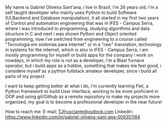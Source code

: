 My name is Gabriel Oliveira Sant'ana, i live in Brazil, i'm 26 years old, i'm a self taught developer who mainly uses Python to build Software (UI,Backend and Database manipulation), it all started in my first two years of Control and automation engineering that was in IFES - Campus Serra, where i was introduced to programming, studying algorithms and data structure in C and next i was shown Python and Object oriented programming, now i've switched from engineering to a course called "Tecnologia em sistemas para internet" or in a "raw" translation, technology in systems for the internet, which is also in IFES - Campus Serra, i am mostly programming for myself or build apps for the company i work on nowdays, in which my role is not as a developer, i'm a Blast furnace operator, but i build apps as a hobbie, something that makes me feel good, i considere myself as a python fullstack amateur developer, since i build all parts of my project.

I want to keep getting better at what i do, i'm currently learning Flet, a Python framework to build User interface, working to be more proficient in OOP and using git/Github as a remote repository to make my projects more organized, my goal is to become a professional developer in the near future!

How to reach me: 
E-mail: TJfrusciante@outlook.com
Linkedin: https://www.linkedin.com/in/gabriel-oliveira-sant-ana-009351184

<!--
**TJfrusciante/TJfrusciante** is a ✨ _special_ ✨ repository because its `README.md` (this file) appears on your GitHub profile.

Here are some ideas to get you started:

- 🔭 I’m currently working on ...
- 🌱 I’m currently learning ...
- 👯 I’m looking to collaborate on ...
- 🤔 I’m looking for help with ...
- 💬 Ask me about ...
- 📫 How to reach me: ...
- 😄 Pronouns: ...
- ⚡ Fun fact: ...
-->
